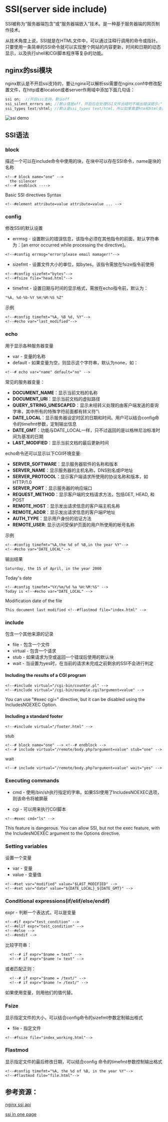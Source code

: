 # SSI(server side include)

SSI被称为“服务器端包含”或“服务器端嵌入”技术。是一种基于服务器端的网页制作技术。

从技术角度上说，SSI就是在HTML文件中，可以通过注释行调用的命令或指针。只要使用一条简单的SSI命令就可以实现整个网站的内容更新，时间和日期的动态显示，以及执行shell和CGI脚本程序等复杂的功能。

## nginx的ssi模块

nginx默认是不开启ssi支持的，要让nginx可以解析ssi需要在nginx.conf中修改配置文件，在http或者location或者server作用域中添加下面几句话：

```php
ssi on;  //开启ssi支持，默认off
ssi_silent_errors on; //默认值是off，开启后在处理SSI文件出错时不输出错误提示:"[an error occurred while processing the directive] " 
ssi_types text/shtml; //默认是ssi_types text/html，所以如果需要htm和html支持，则不需要设置这句，如果需要shtml支持，则需要设置：ssi_types text/shtml
```

![ssi demo](../images/ssi.png)

## SSI语法

> <!--# command parameter1=value parameter2=value... -->

### block
描述一个可以在include命令中使用的块，在块中可以存在SSI命令，name是块的名称

```
<!--# block name="one" -->
  the silencer
<!--# endblock ---->
```

Basic SSI directives Syntax

```
<!--#element attribute=value attribute=value ... -->
```

### config
修改SSI的默认设置

* errmsg - 设置默认的错误信息，该指令必须在其他指令的前面，默认字符串为：[an error occurred while processing the directive]。

```
<!--#config errmsg="error!please email mamager!"-->
```
* sizefmt - 设置文件大小的单位，如bytes。该指令需放在fsize指令前使用

```
<!--#config sizefmt="bytes"-->
<!--#fsize file="head.html"-->
```

* timefmt - 设置日期与时间的显示格式，需放在echo指令前，默认为：

```
"%A, %d-%b-%Y %H:%M:%S %Z"
```

示例

```
<!--#config timefmt="%A, %B %d, %Y"-->
<!--#echo var="last_modified"-->
```

### echo
用于显示各种服务器变量

* var - 变量的名称
* default - 如果变量为空，则显示这个字符串，默认为none，如：

```
<!--# echo var="name" default="no" -->  
```
常见的服务器变量：

* **DOCUMENT_NAME**：显示当前文档的名称
* **DOCUMENT_URI**：显示当前文档的虚拟路径
* **QUERY_STRING_UNESCAPED**：显示未经转义处理的由客户端发送的查询字串，其中所有的特殊字符前面都有转义符"\
* **DATE_LOCAL**：显示服务器设定时区的日期和时间。用户可以结合config命令的timefmt参数，定制输出信息
* **DATE_GMT**：功能与DATE_LOCAL一样，只不过返回的是以格林尼治标准时间为基准的日期
* **LAST_MODIFIED**：显示当前文档的最后更新时间

echo命令还可以显示以下CGI环境变量:

* **SERVER_SOFTWARE**：显示服务器软件的名称和版本
* **SERVER_NAME**：显示服务器的主机名称，DNS别名或IP地址
* **SERVER_PROTOCOL**：显示客户端请求所使用的协议名称和版本，如HTTP/1.0
* **SERVER_PORT**：显示服务器的响应端口
* **REQUEST_METHOD**：显示客户端的文档请求方法，包括GET, HEAD, 和POST
* **REMOTE_HOST**：显示发出请求信息的客户端主机名称
* **REMOTE_ADDR**：显示发出请求信息的客户端IP地址
* **AUTH_TYPE**：显示用户身份的验证方法
* **REMOTE_USER**: 显示访问受保护页面的用户所使用的帐号名称


示例
```
<!--#config timefmt="%A,the %d of %B,in the year %Y"-->
<!--#echo var="DATE_LOCAL"-->
```

输出结果
```
Saturday, the 15 of April, in the year 2000
```

Today's date

```
<!--#config timefmt="%Y/%m/%d %a %H:%M:%S" -->
Today is <!--#echo var="DATE_LOCAL" -->
```

Modification date of the file

```
This document last modified <!--#flastmod file="index.html" -->
```

### include
包含一个其他来源的记录

* file - 包含一个文件
* virtual - 包含一个请求
* stub - 如果请求为空或返回一个错误后使用的默认块
* wait - 当设置为yes时，在当前的请求未完成之前剩余的SSI不会进行判定
#### Including the results of a CGI program

```
<!--#include virtual="/cgi-bin/counter.pl" -->
<!--#include virtual="/cgi-bin/example.cgi?argument=value" -->
```

You can use "#exec cgi=" directive, but it can be disabled using the IncludesNOEXEC Option.

#### Including a standard footer

```
<!--#include virtual="/footer.html" -->
```
stub
```
<!--# block name="one" --> <!--# endblock -->
<!--# include virtual="/remote/body.php?argument=value" stub="one" -->
```
wait
```
<!--# include virtual="/remote/body.php?argument=value" wait="yes" -->
```
### Executing commands

* cmd - 使用/bin/sh执行指定的字串。如果SSI使用了IncludesNOEXEC选项，则该命令将被屏蔽

* cgi - 可以用来执行CGI脚本 

```
<!--#exec cmd="ls" -->
```

This feature is dangerous. You can allow SSI, but not the exec feature, with the IncludesNOEXEC argument to the Options directive.

### Setting variables
设置一个变量
* var - 变量
* value - 变量值

```
<!--#set var="modified" value="$LAST_MODIFIED" -->
<!--#set var="date" value="${DATE_LOCAL}_${DATE_GMT}" -->
```

### Conditional expressions(if/elif/else/endif)

expr - 判断一个表达式，可以是变量

```
<!--#if expr="test_condition" -->
<!--#elif expr="test_condition" -->
<!--#else -->
<!--#endif -->
```

比较字符串：

```
  <!--# if expr="$name = text" -->
  <!--# if expr="$name != text" -->

```
或者匹配正则：

```
  <!--# if expr="$name = /text/" -->
  <!--# if expr="$name != /text/" -->
```

如果使用变量，则用他们的值代替。

### Fsize
显示指定文件的大小，可以结合config命令的sizefmt参数定制输出格式

* file - 指定文件
```
<!--#fsize file="index_working.html"-->
```

### Flastmod
显示指定文件的最后修改日期，可以结合config 命令的timefmt参数控制输出格式

```
<!--#config timefmt="%A, the %d of %B, in the year %Y"-->
<!--#flastmod file="file.html"-->
```

## 参考资源：
[nginx ssi api](http://nginx.org/en/docs/http/ngx_http_ssi_module.html)

[ssi in one page](http://www.ssi.su/)